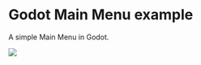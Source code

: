 # Godot Main Menu example 
A simple Main Menu in Godot.

<img src="https://i.imgur.com/8cBgsdw.png">
